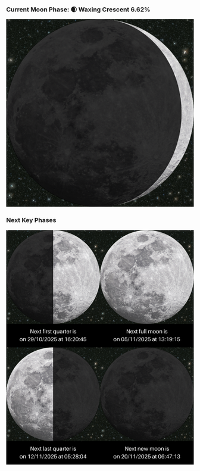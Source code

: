 ### Current Moon Phase: 🌒 Waxing Crescent 6.62%
![Moon Phase](moonphase.png)
### Next Key Phases
![Gallery](gallery.png)
